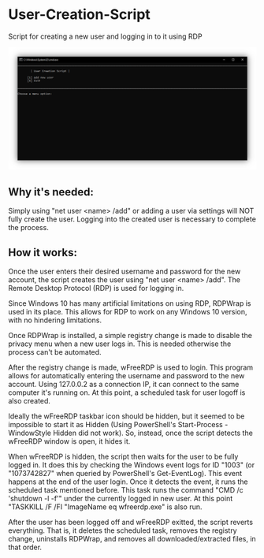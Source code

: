 # User-Creation-Script

Script for creating a new user and logging in to it using RDP

![User-Creation-Script Screenshot](READMEimg.PNG)

## Why it's needed:

Simply using "net user \<name\> /add" or adding a user via settings will NOT fully create the user. Logging into the created user is necessary to complete the process.

## How it works:

Once the user enters their desired username and password for the new account, the script creates the user using "net user \<name\> /add". The Remote Desktop Protocol (RDP) is used for logging in.

Since Windows 10 has many artificial limitations on using RDP, RDPWrap is used in its place. This allows for RDP to work on any Windows 10 version, with no hindering limitations.

Once RDPWrap is installed, a simple registry change is made to disable the privacy menu when a new user logs in. This is needed otherwise the process can't be automated.

After the registry change is made, wFreeRDP is used to login. This program allows for automatically entering the username and password to the new account. Using 127.0.0.2 as a connection IP, it can connect to the same computer it's running on. At this point, a scheduled task for user logoff is also created.

Ideally the wFreeRDP taskbar icon should be hidden, but it seemed to be impossible to start it as Hidden (Using PowerShell's Start-Process -WindowStyle Hidden did not work). So, instead, once the script detects the wFreeRDP window is open, it hides it.

When wFreeRDP is hidden, the script then waits for the user to be fully logged in. It does this by checking the Windows event logs for ID "1003" (or "1073742827" when queried by PowerShell's Get-EventLog). This event happens at the end of the user login. Once it detects the event, it runs the scheduled task mentioned before. This task runs the command "CMD /c 'shutdown -l -f'" under the currently logged in new user. At this point "TASKKILL /F /FI "ImageName eq wfreerdp.exe" is also run.

After the user has been logged off and wFreeRDP exitted, the script reverts everything. That is, it deletes the scheduled task, removes the registry change, uninstalls RDPWrap, and removes all downloaded/extracted files, in that order.